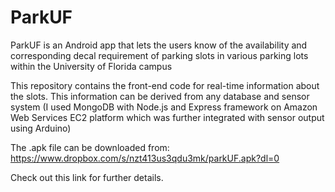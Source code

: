 # ParkUF
ParkUF is an Android app that lets the users know of the availability and corresponding decal requirement of parking slots in various parking lots within the University of Florida campus

This repository contains the front-end code for real-time information about the slots. This information can be derived from any database and sensor system (I used MongoDB with Node.js and Express framework on Amazon Web Services EC2 platform which was further integrated with sensor output using Arduino)

The .apk file can be downloaded from: https://www.dropbox.com/s/nzt413us3qdu3mk/parkUF.apk?dl=0

Check out this link for further details.
